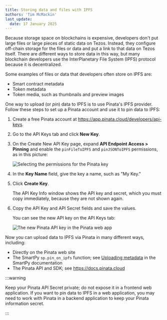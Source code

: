 ```yaml
---
title: Storing data and files with IPFS
authors: 'Tim McMackin'
last_update:
  date: 17 January 2025
---
```


Because storage space on blockchains is expensive, developers don't put large files or large pieces of static data on Tezos.
Instead, they configure off-chain storage for the files or data and put a link to that data on Tezos itself.
There are different ways to store data in this way, but many blockchain developers use the InterPlanetary File System (IPFS) protocol because it is decentralized.

Some examples of files or data that developers often store on IPFS are:

- Smart contract metadata
- Token metadata
- Token media, such as thumbnails and preview images

One way to upload (or _pin_) data to IPFS is to use Pinata's IPFS provider.
Follow these steps to set up a Pinata account and use it to pin data to IPFS:

1. Create a free Pinata account at https://app.pinata.cloud/developers/api-keys.

1. Go to the API Keys tab and click **New Key**.

1. On the Create New API Key page, expand **API Endpoint Access > Pinning** and enable the `pinFileToIPFS` and `pinJSONToIPFS` permissions, as in this picture:

   ![Selecting the permissions for the Pinata key](/img/developing/pinata-key-permissions.png)

1. In the **Key Name** field, give the key a name, such as "My Key."

1. Click **Create Key**.

   The API Key Info window shows the API key and secret, which you must copy immediately, because they are not shown again.

1. Copy the API Key and API Secret fields and save the values.

   You can see the new API key on the API Keys tab:

   ![The new Pinata API key in the Pinata web app](/img/developing/created-pinata-key.png)

Now you can upload data to IPFS via Pinata in many different ways, including:

- Directly on the Pinata web site
- The SmartPy `sp.pin_on_ipfs` function; see [Uploading metadata](https://smartpy.io/manual/scenarios/metadata#uploading-metadata) in the SmartPy documentation
- The Pinata API and SDK; see https://docs.pinata.cloud

:::warning

Keep your Pinata API Secret private; do not expose it in a frontend web application.
If you want to pin data to IPFS in a web application, you may need to work with Pinata in a backend application to keep your Pinata information secret.

:::
